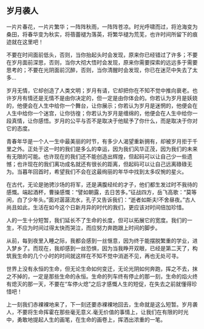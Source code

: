 ## 岁月袭人

一片片春花，一片片繁华；一阵阵秋雨，一阵阵苍凉。时光呼啸而过，将沧海变为桑田，将春华变为秋实，将蓓蕾褪为落英，将繁华褪为荒芜，也许时间所留下的痕迹就在这里吧！

不要在时间面前低头，否则，当你抬起头时会发现，原来你已经错过了许多；不要在岁月面前深思，否则，当你大彻大悟时会发现，原来你需要探索的远远多于需要思考的；不要在光阴面前沉醉，否则，当你清醒时会发现，你已在迷茫中失去了太多...

岁月无情，它却创造了人类文明；岁月有请，它却把你在不知不觉中推向衰老。也许岁月有情还是无情不是由你决定的，但一定是由你体会的。你若认为岁月是妖娆的，他便会在人生中给你一个舞台，让你展示；你若认为岁月是迷惘的，他便会在人生中给你一个迷宫，让你彷徨；你若认为岁月是缠绵的，他便会在人生中给你一段真情，让你感悟。岁月的公平与否不是取决于他赋予了你什么，而是取决于你对它的态度。

青春年华是一个人一生中最美丽的时节，有多少人渴望重新拥有，却被岁月拒于千里之外。正处于这一时的我们是多么的幸运，因为我们风华正茂，因为我们的未来有无限的可能。也许现在的我们还不能创造出辉煌，但起码可以让自己少一些遗憾；也许现在的我们离功成名就还有很长的距离，但起码可以让自己远离碌碌无为。当暮年回首时，希望我们不会在这最绚丽的年华中找到太多叹惋的星火。

在古代，无论是驰骋沙场的将军，还是满腹经纶的才子，他们都生发过时不我待的感慨。端起酒杯，曹操感慨：“譬如朝露，去日苦多。”征战四方，岳飞高歌：“莫等闲，白了少年头。”面对潺潺流水，孔子又告诉我们：“逝者如斯夫!不舍昼夜。”古人尚且如此，生活在如今这个日新月异的时代的我们，更应该对时间倍加珍惜。

人的一生十分短暂，我们延长不了生命的长度，但可以拓展它的宽度。我们的一生，不应为时间过得太快而哭泣，而应努力奔跑跟上时间的脚步。

从前，每到夜里入睡之际，我都会感到一丝惬意，因为终于能摆脱繁重的学业，进入梦乡了。而现在，我却感到一丝恐惧，因为当我睁开双眼，已经是第二天了，构筑我生命的几个小时的时间就这样在不知不觉中消逝不见，再也无处可寻。

世界上没有永恒的生命，但无论生命如何变迁，无论光阴如何奔跑，挥之不去，抹之不掉的，一定是那些生命的永恒。生命的列车终有停止的那一刻，生命的焰火终有熄灭的那一天，不要在“车停火熄”之后才感慨人生的短促，在失去之前就懂得珍惜吧！

上一刻我们赤裸裸地来了，下一刻还要赤裸裸地回去，生命就是这么短暂。岁月袭人，不要将生命挥霍在那些毫无意义.毫无价值的事情上，让我们在有限的时光中，勇敢地提起人生的画笔，在生命的画卷上，挥洒出浓重的一笔。
